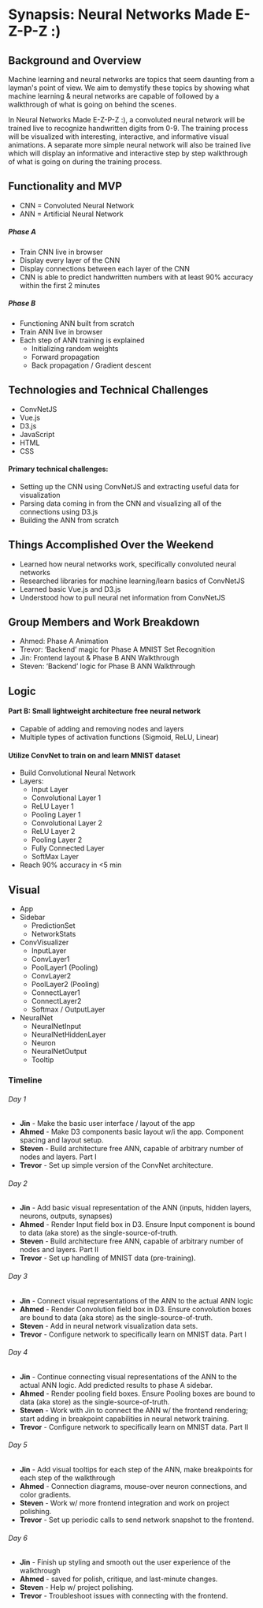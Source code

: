 # Synapsis: Neural Networks Made E-Z-P-Z :)

## Background and Overview

Machine learning and neural networks are topics that seem daunting from a layman's point of view. We aim to demystify these topics by showing what machine learning & neural networks are capable of followed by a walkthrough of what is going on behind the scenes.

In Neural Networks Made E-Z-P-Z :), a convoluted neural network will be trained live to recognize handwritten digits from 0-9. The training process will be visualized with interesting, interactive, and informative visual animations. A separate more simple neural network will also be trained live which will display an informative and interactive step by step walkthrough of what is going on during the training process.

## Functionality and MVP
- CNN = Convoluted Neural Network
- ANN = Artificial Neural Network

##### Phase A
- Train CNN live in browser
- Display every layer of the CNN
- Display connections between each layer of the CNN
- CNN is able to predict handwritten numbers with at least 90% accuracy within the first 2 minutes

##### Phase B
- Functioning ANN built from scratch
- Train ANN live in browser
- Each step of ANN training is explained
	- Initializing random weights
	- Forward propagation
	- Back propagation / Gradient descent

## Technologies and Technical Challenges
- ConvNetJS
- Vue.js
- D3.js
- JavaScript
- HTML
- CSS

#### Primary technical challenges:

- Setting up the CNN using ConvNetJS and extracting useful data for visualization
- Parsing data coming in from the CNN and visualizing all of the connections using D3.js
- Building the ANN from scratch

## Things Accomplished Over the Weekend

- Learned how neural networks work, specifically convoluted neural networks
- Researched libraries for machine learning/learn basics of ConvNetJS
- Learned basic Vue.js and D3.js
- Understood how to pull neural net information from ConvNetJS

## Group Members and Work Breakdown

- Ahmed: Phase A Animation
- Trevor: ‘Backend’ magic for Phase A MNIST Set Recognition
- Jin: Frontend layout & Phase B ANN Walkthrough
- Steven: ‘Backend’ logic for Phase B ANN Walkthrough

## Logic
#### Part B: Small lightweight architecture free neural network
- Capable of adding and removing nodes and layers
- Multiple types of activation functions (Sigmoid, ReLU, Linear)

#### Utilize ConvNet to train on and learn MNIST dataset
- Build Convolutional Neural Network
- Layers:
  - Input Layer
  - Convolutional Layer 1
  - ReLU Layer 1
  - Pooling Layer 1
  - Convolutional Layer 2
  - ReLU Layer 2
  - Pooling Layer 2
  - Fully Connected Layer
  - SoftMax Layer
- Reach 90% accuracy in <5 min

## Visual
- App
- Sidebar
  - PredictionSet
  - NetworkStats
- ConvVisualizer
  - InputLayer
  - ConvLayer1
  - PoolLayer1 (Pooling)
  - ConvLayer2
  - PoolLayer2 (Pooling)
  - ConnectLayer1
  - ConnectLayer2
  - Softmax / OutputLayer
- NeuralNet
  - NeuralNetInput
  - NeuralNetHiddenLayer
  - Neuron
  - NeuralNetOutput
  - Tooltip

### Timeline

###### Day 1
- **Jin** - Make the basic user interface / layout of the app
- **Ahmed** - Make D3 components basic layout w/i the app. Component spacing and layout
setup.
- **Steven** - Build architecture free ANN, capable of arbitrary number of nodes and layers. Part I
- **Trevor** - Set up simple version of the ConvNet architecture.

###### Day 2
- **Jin** - Add basic visual representation of the ANN (inputs, hidden layers, neurons, outputs, synapses)
- **Ahmed** - Render Input field box in D3. Ensure Input component is bound to data (aka store) as the single-source-of-truth.
- **Steven** - Build architecture free ANN, capable of arbitrary number of nodes and layers. Part II
- **Trevor** - Set up handling of MNIST data (pre-training).

###### Day 3
- **Jin** - Connect visual representations of the ANN to the actual ANN logic
- **Ahmed** - Render Convolution field box in D3. Ensure convolution boxes are bound to data (aka store) as the single-source-of-truth.
- **Steven** - Add in neural network visualization data sets.
- **Trevor** - Configure network to specifically learn on MNIST data. Part I

###### Day 4
- **Jin** - Continue connecting visual representations of the ANN to the actual ANN logic. Add
predicted results to phase A sidebar.
- **Ahmed** - Render pooling field boxes. Ensure Pooling boxes are bound to data (aka store) as the single-source-of-truth.
- **Steven** - Work with Jin to connect the ANN w/ the frontend rendering; start adding in breakpoint capabilities in neural network training.
- **Trevor** - Configure network to specifically learn on MNIST data. Part II

###### Day 5
- **Jin** - Add visual tooltips for each step of the ANN, make breakpoints for each step of the walkthrough
- **Ahmed** - Connection diagrams, mouse-over neuron connections, and color gradients.
- **Steven** - Work w/ more frontend integration and work on project polishing.
- **Trevor** - Set up periodic calls to send network snapshot to the frontend.

###### Day 6
- **Jin** - Finish up styling and smooth out the user experience of the walkthrough
- **Ahmed** - saved for polish, critique, and last-minute changes.
- **Steven** - Help w/ project polishing.
- **Trevor** - Troubleshoot issues with connecting with the frontend.
